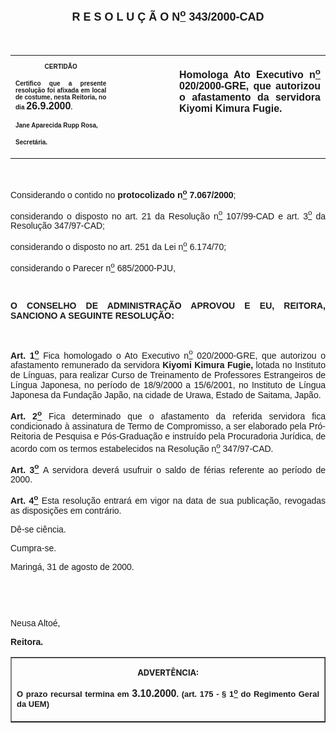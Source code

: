 <BODY>

<B><FONT FACE="Arial" SIZE=4><P ALIGN="CENTER"><A NAME="_Toc445798786"></P>
<P ALIGN="CENTER">R E S O L U &Ccedil; &Atilde; O  N<U><SUP>o</U></SUP>  343/2000-CAD</P>
</B></FONT><FONT FACE="Arial"><P ALIGN="JUSTIFY"></P>
<P ALIGN="JUSTIFY">&nbsp;</P></FONT>
<TABLE CELLSPACING=0 BORDER=0 CELLPADDING=7 WIDTH=621>
<TR><TD WIDTH="32%" VALIGN="TOP">
<B><FONT FACE="Arial" SIZE=1><P ALIGN="CENTER">CERTID&Atilde;O</P>
<P ALIGN="JUSTIFY">   Certifico que a presente resolu&ccedil;&atilde;o foi afixada em local de costume, nesta Reitoria, no dia </FONT><FONT FACE="Arial">26.9.2000</FONT><FONT FACE="Arial" SIZE=1>.</P>
<P ALIGN="JUSTIFY"></P>
<P ALIGN="JUSTIFY">Jane Aparecida Rupp Rosa,</P>
<P ALIGN="JUSTIFY">Secret&aacute;ria.</B></FONT></TD>
<TD WIDTH="20%" VALIGN="TOP">&nbsp;</TD>
<TD WIDTH="49%" VALIGN="TOP">
<B><FONT FACE="Arial"><P ALIGN="JUSTIFY">Homologa Ato Executivo n<U><SUP>o</U></SUP> 020/2000-GRE, que autorizou o afastamento da servidora Kiyomi Kimura Fugie.</B></FONT></TD>
</TR>
</TABLE>

<FONT FACE="Arial"><P ALIGN="JUSTIFY"></P>
<P ALIGN="JUSTIFY">&nbsp;</P>
<P ALIGN="JUSTIFY">&#9;Considerando o contido no <B>protocolizado n<U><SUP>o</U></SUP> 7.067/2000</B>;</P>
<P ALIGN="JUSTIFY">&#9;considerando o disposto no art. 21 da Resolu&ccedil;&atilde;o n<U><SUP>o</U></SUP> 107/99-CAD e art. 3<U><SUP>o</U></SUP> da Resolu&ccedil;&atilde;o 347/97-CAD;</P>
<P ALIGN="JUSTIFY">&#9;considerando o disposto no art. 251 da Lei n<U><SUP>o</U></SUP> 6.174/70;</P>
<P ALIGN="JUSTIFY">&#9;considerando o Parecer n<U><SUP>o</U></SUP> 685/2000-PJU,</P>
<P ALIGN="JUSTIFY"></P>
<P ALIGN="JUSTIFY">&nbsp;</P>
<B><P ALIGN="JUSTIFY">O CONSELHO DE ADMINISTRA&Ccedil;&Atilde;O APROVOU E EU, REITORA, SANCIONO A SEGUINTE RESOLU&Ccedil;&Atilde;O:</P>
</B><P ALIGN="JUSTIFY"></P>
<P ALIGN="JUSTIFY">&nbsp;</P>
<B><P ALIGN="JUSTIFY">Art. 1<U><SUP>o</B></U></SUP> Fica homologado o Ato Executivo n<U><SUP>o</U></SUP> 020/2000-GRE, que autorizou o afastamento remunerado da servidora <B>Kiyomi Kimura Fugie,</B> lotada no Instituto de L&iacute;nguas, para realizar Curso de Treinamento de Professores Estrangeiros de L&iacute;ngua Japonesa, no per&iacute;odo de 18/9/2000 a 15/6/2001, no Instituto de L&iacute;ngua Japonesa da Funda&ccedil;&atilde;o Jap&atilde;o, na cidade de Urawa, Estado de Saitama, Jap&atilde;o.</P>
<B><P ALIGN="JUSTIFY">Art. 2<U><SUP>o</U></SUP> </B>Fica determinado que o afastamento da referida servidora fica condicionado &agrave; assinatura de Termo de Compromisso, a ser elaborado pela Pr&oacute;-Reitoria de Pesquisa e P&oacute;s-Gradua&ccedil;&atilde;o e instru&iacute;do pela Procuradoria Jur&iacute;dica, de acordo com os termos estabelecidos na Resolu&ccedil;&atilde;o n<U><SUP>o</U></SUP> 347/97-CAD.</P>
<B><P ALIGN="JUSTIFY">Art. 3<U><SUP>o</U></SUP> </B>A servidora dever&aacute; usufruir o saldo de f&eacute;rias referente ao per&iacute;odo de 2000.</P>
<B><P ALIGN="JUSTIFY">Art. 4<U><SUP>o</U></SUP> </B>Esta resolu&ccedil;&atilde;o entrar&aacute; em vigor na data de sua publica&ccedil;&atilde;o, revogadas as disposi&ccedil;&otilde;es em contr&aacute;rio.</P>
<P ALIGN="JUSTIFY">&#9;D&ecirc;-se ci&ecirc;ncia.</P>
<P ALIGN="JUSTIFY">&#9;Cumpra-se.</P>
<P ALIGN="JUSTIFY">Maring&aacute;, 31 de agosto de 2000.</P>
<P ALIGN="JUSTIFY"></P>
<P ALIGN="JUSTIFY">&nbsp;</P>
<P ALIGN="JUSTIFY">&nbsp;</P>
<P ALIGN="JUSTIFY">Neusa Alto&eacute;,</P>
<B><P ALIGN="JUSTIFY">Reitora.</P>
</B><P ALIGN="JUSTIFY"></P></FONT>
<TABLE BORDER CELLSPACING=1 CELLPADDING=4 WIDTH=212>
<TR><TD VALIGN="TOP">
<B><FONT SIZE=2><P ALIGN="CENTER">ADVERT&Ecirc;NCIA:</P>
</FONT><FONT FACE="Arial" SIZE=2><P ALIGN="JUSTIFY">O prazo recursal termina em </FONT><FONT FACE="Arial">3.10.2000</FONT><FONT FACE="Arial" SIZE=2>. (art. 175 - § 1<U><SUP>o</U></SUP> do Regimento Geral da UEM)</B></FONT></TD>
</TR>
</TABLE>

<FONT SIZE=2><P></A></P></FONT></BODY>
